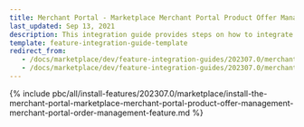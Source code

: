 ```yaml
---
title: Merchant Portal - Marketplace Merchant Portal Product Offer Management + Merchant Portal Order Management feature integration
last_updated: Sep 13, 2021
description: This integration guide provides steps on how to integrate the Marketplace Merchant Portal Product Offer Management + Merchant Portal Order Management feature into a Spryker project.
template: feature-integration-guide-template
redirect_from:
   - /docs/marketplace/dev/feature-integration-guides/202307.0/merchant-portal-marketplace-merchant-portal-product-offer-management-merchant-portal-order-management-feature-integration.html
   - /docs/marketplace/dev/feature-integration-guides/202307.0/merchant-portal-marketplace-merchant-portal-product-offer-management-merchant-portal-order-management-feature-integration.html
---
```


{% include pbc/all/install-features/202307.0/marketplace/install-the-merchant-portal-marketplace-merchant-portal-product-offer-management-merchant-portal-order-management-feature.md %} <!-- To edit, see /_includes/pbc/all/install-features/202307.0/marketplace/install-the-merchant-portal-marketplace-merchant-portal-product-offer-management-merchant-portal-order-management-feature.md -->
